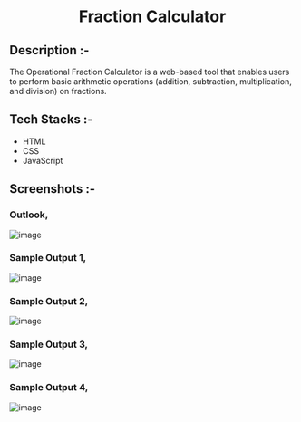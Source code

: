 # <p align="center">Fraction Calculator</p>

## Description :-

The Operational Fraction Calculator is a web-based tool that enables users to perform basic arithmetic operations (addition, subtraction, multiplication, and division) on fractions.

## Tech Stacks :-

- HTML
- CSS
- JavaScript

## Screenshots :-

### Outlook,
![image](https://github.com/Rakesh9100/CalcDiverse/assets/163159351/21474ab2-77ac-4bbd-bb6a-92a3d4af7daf)

### Sample Output 1,
![image](https://github.com/Rakesh9100/CalcDiverse/assets/163159351/b76d5303-a526-4338-9e6f-33dbaf54a051)

### Sample Output 2,
![image](https://github.com/Rakesh9100/CalcDiverse/assets/163159351/4dc44163-55a7-4816-b63d-471512e83f08)

### Sample Output 3,
![image](https://github.com/Rakesh9100/CalcDiverse/assets/163159351/508f8314-1356-417a-91c9-60af5070ef61)

### Sample Output 4,
![image](https://github.com/Rakesh9100/CalcDiverse/assets/163159351/16ac9459-6f8b-4057-96fc-0887af7f5050)